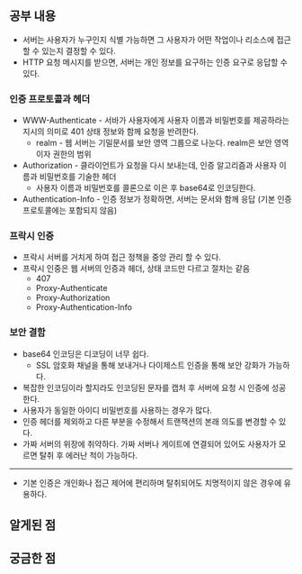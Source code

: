 ## 공부 내용

- 서버는 사용자가 누구인지 식별 가능하면 그 사용자가 어떤 작업이나 리소스에 접근할 수 있는지 결정할 수 있다.
- HTTP 요청 메시지를 받으면, 서버는 개인 정보를 요구하는 인증 요구로 응답할 수 있다.

### 인증 프로토콜과 헤더

- WWW-Authenticate - 서바가 사용자에게 사용자 이름과 비밀번호를 제공하라는 지시의 의미로 401 상태 정보와 함께 요청을 반려한다.
  - realm - 웹 서버는 기밀문서를 보안 영역 그룹으로 나눈다. realm은 보안 영역이자 권한의 범위
- Authorization - 클라이언트가 요청을 다시 보내는데, 인증 알고리즘과 사용자 이름과 비밀번호를 기술한 헤더
  - 사용자 이름과 비밀번호를 콜론으로 이은 후 base64로 인코딩한다.
- Authentication-Info - 인증 정보가 정확하면, 서버는 문서와 함께 응답 (기본 인증 프로토콜에는 포함되지 않음)

### 프락시 인증

- 프락시 서버를 거치게 하여 접근 정책을 중앙 관리 할 수 있다.
- 프락시 인중은 웹 서버의 인증과 헤더, 상태 코드만 다르고 절차는 같음
  - 407
  - Proxy-Authenticate
  - Proxy-Authorization
  - Proxy-Authentication-Info

### 보안 결함

- base64 인코딩은 디코딩이 너무 쉽다.
  - SSL 암호화 채널을 통해 보내거나 다이제스트 인증을 통해 보안 강화가 가능하다.
- 복잡한 인코딩이라 할지라도 인코딩된 문자를 캡처 후 서버에 요청 시 인증에 성공한다.
- 사용자가 동일한 아이디 비밀번호를 사용하는 경우가 많다.
- 인증 헤더를 제외하고 다른 부분을 수정해서 트랜잭션의 본래 의도를 변경할 수 있다.
- 가짜 서버의 위장에 취약하다. 가짜 서버나 게이트에 연결되어 있어도 사용자가 모르면 탈취 후 에러난 척이 가능하다.

---

- 기본 인증은 개인화나 접근 제어에 편리하며 탈취되어도 치명적이지 않은 경우에 유용하다.

## 알게된 점

## 궁금한 점
